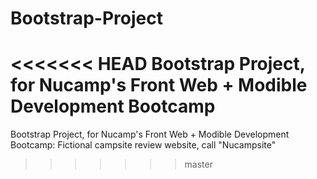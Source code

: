 # Bootstrap-Project
<<<<<<< HEAD
Bootstrap Project, for Nucamp's Front Web + Modible Development Bootcamp
=======
Bootstrap Project, for Nucamp's Front Web + Modible Development Bootcamp:
Fictional campsite review website, call "Nucampsite"
>>>>>>> master

